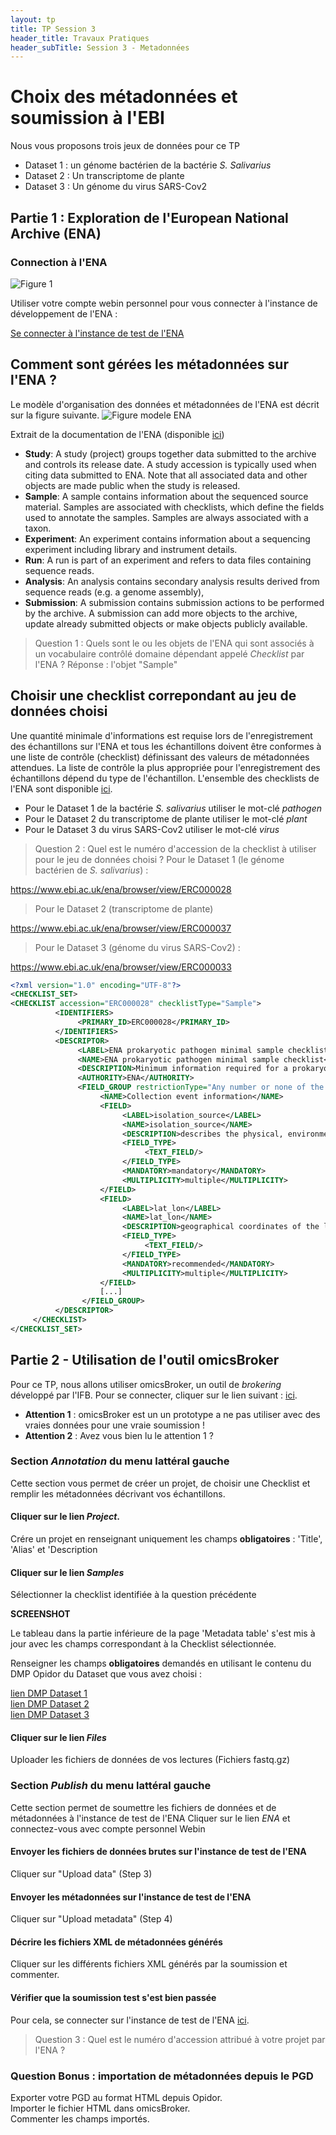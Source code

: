 ```yaml
---
layout: tp
title: TP Session 3
header_title: Travaux Pratiques
header_subTitle: Session 3 - Metadonnées
---
```

# Choix des métadonnées et soumission à l'EBI

Nous vous proposons trois jeux de données pour ce TP
- Dataset 1 : un génome bactérien de la bactérie *S. Salivarius*
- Dataset 2 : Un transcriptome de plante 
- Dataset 3 : Un génome du virus SARS-Cov2

## Partie 1 : Exploration de l'European National Archive (ENA)

### Connection à l'ENA

![Figure 1](https://www.ebi.ac.uk/ena/browser/assets/ENA-logo.png)

Utiliser votre compte webin personnel pour vous connecter à l'instance de développement de l'ENA :

[Se connecter à l'instance de test de l'ENA](https://wwwdev.ebi.ac.uk/ena/submit/webin/)

## Comment sont gérées les métadonnées sur l'ENA ? 

Le modèle d'organisation des données et métadonnées de l'ENA est décrit sur la figure suivante.
![Figure modele ENA](https://ena-docs.readthedocs.io/en/latest/_images/metadata_model_whole.png)

Extrait de la documentation de l'ENA (disponible [ici](https://ena-docs.readthedocs.io/en/latest/submit/general-guide/metadata.html))

- **Study**: A study (project) groups together data submitted to the archive and controls its release date. A study accession is typically used when citing data submitted to ENA. Note that all associated data and other objects are made public when the study is released.
- **Sample**: A sample contains information about the sequenced source material. Samples are associated with checklists, which define the fields used to annotate the samples. Samples are always associated with a taxon.
- **Experiment**: An experiment contains information about a sequencing experiment including library and instrument details.
- **Run**: A run is part of an experiment and refers to data files containing sequence reads.
- **Analysis**: An analysis contains secondary analysis results derived from sequence reads (e.g. a genome assembly),
- **Submission**: A submission contains submission actions to be performed by the archive. A submission can add more objects to the archive, update already submitted objects or make objects publicly available.

> Question 1 :  Quels sont le ou les objets de l'ENA qui sont associés à un vocabulaire contrôlé domaine dépendant appelé *Checklist* par l'ENA ?
> Réponse : l'objet "Sample"

## Choisir une checklist correpondant au jeu de données choisi

Une quantité minimale d'informations est requise lors de l'enregistrement des échantillons sur l'ENA et tous les échantillons doivent être conformes à une liste de contrôle (checklist) définissant des valeurs de métadonnées attendues. La liste de contrôle la plus appropriée pour l'enregistrement des échantillons dépend du type de l'échantillon. L'ensemble des checklists de l'ENA sont disponible [ici](https://www.ebi.ac.uk/ena/browser/checklists). 

- Pour le Dataset 1 de la bactérie *S. salivarius* utiliser le mot-clé *pathogen*
- Pour le Dataset 2 du transcriptome de plante utiliser le mot-clé *plant*
- Pour le Dataset 3 du virus SARS-Cov2 utiliser le mot-clé *virus*


> Question 2 : Quel est le numéro d'accession de la checklist à utiliser pour le jeu de données choisi ?
> Pour le Dataset 1 (le génome bactérien de *S. salivarius*) : 

https://www.ebi.ac.uk/ena/browser/view/ERC000028
> Pour le Dataset 2 (transcriptome de plante) 


https://www.ebi.ac.uk/ena/browser/view/ERC000037

> Pour le Dataset 3 (génome du virus SARS-Cov2) : 


https://www.ebi.ac.uk/ena/browser/view/ERC000033


``` xml
<?xml version="1.0" encoding="UTF-8"?>
<CHECKLIST_SET>
<CHECKLIST accession="ERC000028" checklistType="Sample">
          <IDENTIFIERS>
               <PRIMARY_ID>ERC000028</PRIMARY_ID>
          </IDENTIFIERS>
          <DESCRIPTOR>
               <LABEL>ENA prokaryotic pathogen minimal sample checklist</LABEL>
               <NAME>ENA prokaryotic pathogen minimal sample checklist</NAME>
               <DESCRIPTION>Minimum information required for a prokaryotic pathogen sample</DESCRIPTION>
               <AUTHORITY>ENA</AUTHORITY>
               <FIELD_GROUP restrictionType="Any number or none of the fields">
                    <NAME>Collection event information</NAME>
                    <FIELD>
                         <LABEL>isolation_source</LABEL>
                         <NAME>isolation_source</NAME>
                         <DESCRIPTION>describes the physical, environmental and/or local geographical source of the biological sample from which the sample was derived</DESCRIPTION>
                         <FIELD_TYPE>
                              <TEXT_FIELD/>
                         </FIELD_TYPE>
                         <MANDATORY>mandatory</MANDATORY>
                         <MULTIPLICITY>multiple</MULTIPLICITY>
                    </FIELD>
                    <FIELD>
                         <LABEL>lat_lon</LABEL>
                         <NAME>lat_lon</NAME>
                         <DESCRIPTION>geographical coordinates of the location where the specimen was collected</DESCRIPTION>
                         <FIELD_TYPE>
                              <TEXT_FIELD/>
                         </FIELD_TYPE>
                         <MANDATORY>recommended</MANDATORY>
                         <MULTIPLICITY>multiple</MULTIPLICITY>
                    </FIELD>
                    [...]
                </FIELD_GROUP>
          </DESCRIPTOR>
     </CHECKLIST>
</CHECKLIST_SET>
```

## Partie 2 - Utilisation de l'outil **omicsBroker**

Pour ce TP, nous allons utiliser omicsBroker, un outil de *brokering* développé par l'IFB. Pour se connecter, cliquer sur le lien suivant : [ici](#).

- **Attention 1** : omicsBroker est un un prototype a ne pas utiliser avec des vraies données pour une vraie soumission !
- **Attention 2** : Avez vous bien lu le attention 1 ? 

### Section *Annotation* du menu lattéral gauche
Cette section vous permet de créer un projet, de choisir une Checklist et remplir les métadonnées décrivant vos échantillons.

#### Cliquer sur le lien *Project*. 

Crére un projet en renseignant uniquement les champs **obligatoires** : 'Title', 'Alias' et 'Description

#### Cliquer sur le lien *Samples*

Sélectionner la  checklist identifiée à la question précédente 

**SCREENSHOT** 

Le tableau dans la partie inférieure de la page 'Metadata table' s'est mis à jour avec les champs correspondant à la Checklist sélectionnée.

Renseigner les champs **obligatoires** demandés en utilisant le contenu du DMP  Opidor du Dataset que vous avez choisi :

[lien DMP Dataset 1](#)  
[lien DMP Dataset 2](#)  
[lien DMP Dataset 3](#)

#### Cliquer sur le lien *Files*

Uploader les fichiers de données de vos lectures (Fichiers fastq.gz)

### Section *Publish* du menu lattéral gauche

Cette section permet de soumettre les fichiers de données et de métadonnées à l'instance de test de l'ENA
Cliquer sur le lien *ENA* et connectez-vous avec compte personnel Webin


#### Envoyer les fichiers de données brutes sur l'instance de test de l'ENA

Cliquer sur "Upload data" (Step 3)

#### Envoyer les métadonnées sur l'instance de test de l'ENA 

Cliquer sur "Upload metadata" (Step 4)

#### Décrire les fichiers XML de métadonnées générés 

Cliquer sur les différents fichiers XML générés par la soumission et commenter.

#### Vérifier que la soumission test s'est bien passée

Pour cela, se connecter sur l'instance de test de l'ENA [ici](https://wwwdev.ebi.ac.uk/ena/submit/webin/).

> Question 3 : Quel est le numéro d'accession attribué à votre projet par l'ENA ?

### Question Bonus : importation de métadonnées depuis le PGD

Exporter votre PGD au format HTML depuis Opidor.  
Importer le fichier HTML dans omicsBroker.  
Commenter les champs importés.